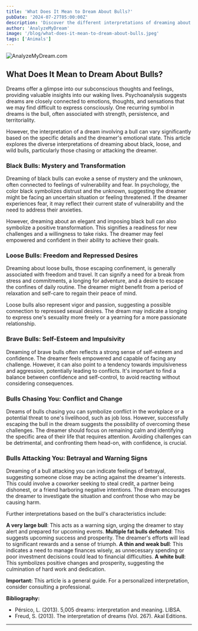 ```yaml
---
title: 'What Does It Mean to Dream About Bulls?'
pubDate: '2024-07-27T05:00:00Z'
description: 'Discover the different interpretations of dreaming about bulls, from strength and tenacity to threats and insecurities.'
author: 'AnalyzeMyDream'
image: '/blog/what-does-it-mean-to-dream-about-bulls.jpeg'
tags: ['Animals']
---
```


![AnalyzeMyDream.com](/blog/what-does-it-mean-to-dream-about-bulls.jpeg)

## What Does It Mean to Dream About Bulls?

Dreams offer a glimpse into our subconscious thoughts and feelings, providing valuable insights into our waking lives. Psychoanalysis suggests dreams are closely connected to emotions, thoughts, and sensations that we may find difficult to express consciously. One recurring symbol in dreams is the bull, often associated with strength, persistence, and territoriality. 

However, the interpretation of a dream involving a bull can vary significantly based on the specific details and the dreamer's emotional state. This article explores the diverse interpretations of dreaming about black, loose, and wild bulls, particularly those chasing or attacking the dreamer. 

### Black Bulls: Mystery and Transformation

Dreaming of black bulls can evoke a sense of mystery and the unknown, often connected to feelings of vulnerability and fear. In psychology, the color black symbolizes distrust and the unknown, suggesting the dreamer might be facing an uncertain situation or feeling threatened. If the dreamer experiences fear, it may reflect their current state of vulnerability and the need to address their anxieties. 

However, dreaming about an elegant and imposing black bull can also symbolize a positive transformation. This signifies a readiness for new challenges and a willingness to take risks. The dreamer may feel empowered and confident in their ability to achieve their goals. 

### Loose Bulls: Freedom and Repressed Desires

Dreaming about loose bulls, those escaping confinement, is generally associated with freedom and travel. It can signify a need for a break from stress and commitments, a longing for adventure, and a desire to escape the confines of daily routine. The dreamer might benefit from a period of relaxation and self-care to regain their peace of mind. 

Loose bulls also represent vigor and passion, suggesting a possible connection to repressed sexual desires. The dream may indicate a longing to express one's sexuality more freely or a yearning for a more passionate relationship.

### Brave Bulls: Self-Esteem and Impulsivity

Dreaming of brave bulls often reflects a strong sense of self-esteem and confidence. The dreamer feels empowered and capable of facing any challenge. However, it can also point to a tendency towards impulsiveness and aggression, potentially leading to conflicts. It's important to find a balance between confidence and self-control, to avoid reacting without considering consequences.

### Bulls Chasing You: Conflict and Change

Dreams of bulls chasing you can symbolize conflict in the workplace or a potential threat to one's livelihood, such as job loss. However, successfully escaping the bull in the dream suggests the possibility of overcoming these challenges. The dreamer should focus on remaining calm and identifying the specific area of their life that requires attention. Avoiding challenges can be detrimental, and confronting them head-on, with confidence, is crucial.

### Bulls Attacking You: Betrayal and Warning Signs

Dreaming of a bull attacking you can indicate feelings of betrayal, suggesting someone close may be acting against the dreamer's interests. This could involve a coworker seeking to steal credit, a partner being dishonest, or a friend harboring negative intentions. The dream encourages the dreamer to investigate the situation and confront those who may be causing harm.

Further interpretations based on the bull's characteristics include:

**A very large bull**: This acts as a warning sign, urging the dreamer to stay alert and prepared for upcoming events. 
**Multiple fat bulls defeated**: This suggests upcoming success and prosperity. The dreamer's efforts will lead to significant rewards and a sense of triumph.
**A thin and weak bull**: This indicates a need to manage finances wisely, as unnecessary spending or poor investment decisions could lead to financial difficulties.
**A white bull**: This symbolizes positive changes and prosperity, suggesting the culmination of hard work and dedication. 

**Important:** This article is a general guide. For a personalized interpretation, consider consulting a professional.

**Bibliography:**

* Pérsico, L. (2013). 5,005 dreams: interpretation and meaning. LIBSA. 
* Freud, S. (2013). The interpretation of dreams (Vol. 267). Akal Editions.

---